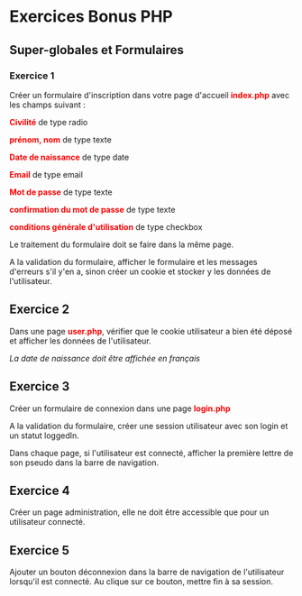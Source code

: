 # Exercices Bonus PHP

## Super-globales et Formulaires

### Exercice 1

Créer un formulaire d'inscription dans votre page d'accueil <span style="color: red">**index.php**</span> avec les champs suivant :

<span style="color: red">**Civilité**</span> de type radio

<span style="color: red">**prénom, nom**</span> de type texte

<span style="color: red">**Date de naissance**</span> de type date

<span style="color: red">**Email**</span> de type email

<span style="color: red">**Mot de passe**</span> de type texte

<span style="color: red">**confirmation du mot de passe**</span> de type texte

<span style="color: red">**conditions générale d'utilisation**</span> de type checkbox

Le traitement du formulaire doit se faire dans la même page.

A la validation du formulaire, afficher le formulaire et les messages d'erreurs s'il y'en a, sinon créer un cookie et stocker y les données de l'utilisateur.

## Exercice 2

Dans une page <span style="color: red">**user.php**</span>, vérifier que le cookie utilisateur a bien été déposé et afficher les données de l'utilisateur.

_La date de naissance doit être affichée en français_

## Exercice 3

Créer un formulaire de connexion dans une page <span style="color: red">**login.php**</span>

A la validation du formulaire, créer une session utilisateur avec son login et un statut loggedIn.

Dans chaque page, si l'utilisateur est connecté, afficher la première lettre de son pseudo dans la barre de navigation.

## Exercice 4

Créer un page administration, elle ne doit être accessible que pour un utilisateur connecté.

## Exercice 5

Ajouter un bouton déconnexion dans la barre de navigation de l'utilisateur lorsqu'il est connecté. Au clique sur ce bouton, mettre fin à sa session.

